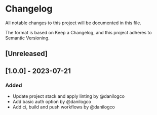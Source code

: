 # Changelog

All notable changes to this project will be documented in this file.

The format is based on Keep a Changelog, and this project adheres to Semantic Versioning.

## [Unreleased]

## [1.0.0] - 2023-07-21

### Added

- Update project stack and apply linting by @danilogco
- Add basic auth option by @danilogco
- Add ci, build and push workflows by @danilogco